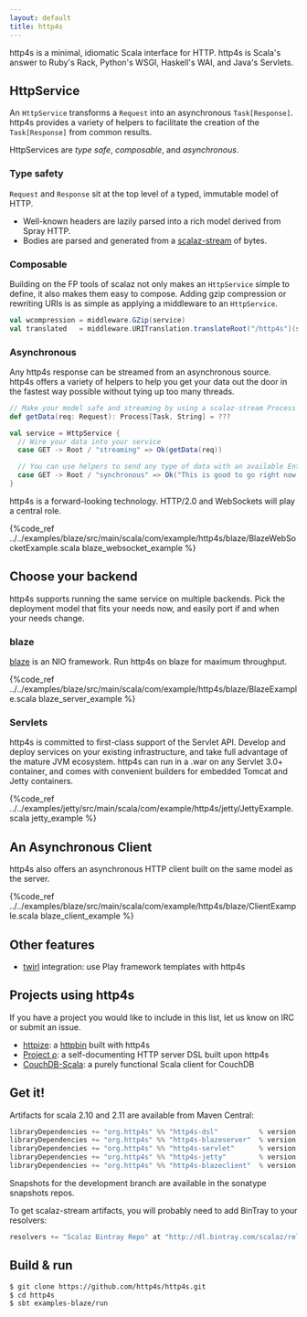 ```yaml
---
layout: default
title: http4s
---
```


http4s is a minimal, idiomatic Scala interface for HTTP.  http4s is Scala's answer to Ruby's 
Rack, Python's WSGI, Haskell's WAI, and Java's Servlets.

## HttpService ##

An `HttpService` transforms a `Request` into an asynchronous `Task[Response]`. http4s provides a variety
of helpers to facilitate the creation of the `Task[Response]` from common results.

HttpServices are _type safe_, _composable_, and _asynchronous_.

### Type safety

`Request` and `Response` sit at the top level of a typed, immutable model of HTTP.

* Well-known headers are lazily parsed into a rich model derived from Spray HTTP.
* Bodies are parsed and generated from a [scalaz-stream](http://github.com/scalaz/scalaz-stream) of bytes.

### Composable

Building on the FP tools of scalaz not only makes an `HttpService` simple to define,
it also makes them easy to compose.  Adding gzip compression or rewriting URIs is
as simple as applying a middleware to an `HttpService`.

```scala
val wcompression = middleware.GZip(service)
val translated   = middleware.URITranslation.translateRoot("/http4s")(service)
```

### Asynchronous

Any http4s response can be streamed from an asynchronous source. http4s offers a variety
of helpers to help you get your data out the door in the fastest way possible without
tying up too many threads.

```scala
// Make your model safe and streaming by using a scalaz-stream Process
def getData(req: Request): Process[Task, String] = ???

val service = HttpService {
  // Wire your data into your service
  case GET -> Root / "streaming" => Ok(getData(req))

  // You can use helpers to send any type of data with an available EntityEncoder[T]
  case GET -> Root / "synchronous" => Ok("This is good to go right now.")
}
```

http4s is a forward-looking technology.  HTTP/2.0 and WebSockets will play a central role.

{%code_ref ../../examples/blaze/src/main/scala/com/example/http4s/blaze/BlazeWebSocketExample.scala blaze_websocket_example %}

## Choose your backend

http4s supports running the same service on multiple backends.  Pick the deployment model that fits your 
needs now, and easily port if and when your needs change.
### blaze

[blaze](http://github.com/http4s/blaze) is an NIO framework.  Run http4s on blaze for maximum throughput.

{%code_ref ../../examples/blaze/src/main/scala/com/example/http4s/blaze/BlazeExample.scala blaze_server_example %}

### Servlets

http4s is committed to first-class support of the Servlet API.  Develop and deploy services 
on your existing infrastructure, and take full advantage of the mature JVM ecosystem.
http4s can run in a .war on any Servlet 3.0+ container, and comes with convenient builders
for embedded Tomcat and Jetty containers.

{%code_ref ../../examples/jetty/src/main/scala/com/example/http4s/jetty/JettyExample.scala jetty_example %}

## An Asynchronous Client ##

http4s also offers an asynchronous HTTP client built on the same model as the server.

{%code_ref ../../examples/blaze/src/main/scala/com/example/http4s/blaze/ClientExample.scala blaze_client_example %}

## Other features ##

* [twirl](https://github.com/playframework/twirl) integration: use Play framework templates with http4s


## Projects using http4s ##

If you have a project you would like to include in this list, let us know on IRC or submit an issue.

* [httpize](http://httpize.herokuapp.com/): a [httpbin](http://httpbin.org/) built with http4s
* [Project ρ](https://github.com/http4s/rho): a self-documenting HTTP server DSL built upon http4s
* [CouchDB-Scala](https://github.com/beloglazov/couchdb-scala): a purely functional Scala client for CouchDB

## Get it! ##

Artifacts for scala 2.10 and 2.11 are available from Maven Central:

```scala
libraryDependencies += "org.http4s" %% "http4s-dsl"          % version  // to use the core dsl
libraryDependencies += "org.http4s" %% "http4s-blazeserver"  % version  // to use the blaze backend
libraryDependencies += "org.http4s" %% "http4s-servlet"      % version  // to use the raw servlet backend
libraryDependencies += "org.http4s" %% "http4s-jetty"        % version  // to use the jetty servlet backend
libraryDependencies += "org.http4s" %% "http4s-blazeclient"  % version  // to use the blaze client
```

Snapshots for the development branch are available in the sonatype snapshots repos.

To get scalaz-stream artifacts, you will probably need to add BinTray to your resolvers:

```scala
resolvers += "Scalaz Bintray Repo" at "http://dl.bintray.com/scalaz/releases"
```

## Build & run ##

```sh
$ git clone https://github.com/http4s/http4s.git
$ cd http4s
$ sbt examples-blaze/run
```
